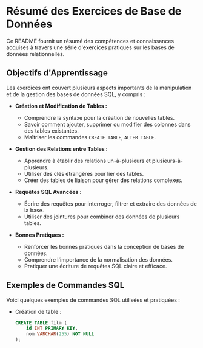 # Résumé des Exercices de Base de Données

Ce README fournit un résumé des compétences et connaissances acquises à travers une série d'exercices pratiques sur les bases de données relationnelles.

## Objectifs d'Apprentissage

Les exercices ont couvert plusieurs aspects importants de la manipulation et de la gestion des bases de données SQL, y compris :

- **Création et Modification de Tables :**
  - Comprendre la syntaxe pour la création de nouvelles tables.
  - Savoir comment ajouter, supprimer ou modifier des colonnes dans des tables existantes.
  - Maîtriser les commandes `CREATE TABLE`, `ALTER TABLE`.

- **Gestion des Relations entre Tables :**
  - Apprendre à établir des relations un-à-plusieurs et plusieurs-à-plusieurs.
  - Utiliser des clés étrangères pour lier des tables.
  - Créer des tables de liaison pour gérer des relations complexes.

- **Requêtes SQL Avancées :**
  - Écrire des requêtes pour interroger, filtrer et extraire des données de la base.
  - Utiliser des jointures pour combiner des données de plusieurs tables.

- **Bonnes Pratiques :**
  - Renforcer les bonnes pratiques dans la conception de bases de données.
  - Comprendre l'importance de la normalisation des données.
  - Pratiquer une écriture de requêtes SQL claire et efficace.

## Exemples de Commandes SQL

Voici quelques exemples de commandes SQL utilisées et pratiquées :

- Création de table :
  ```sql
  CREATE TABLE film (
      id INT PRIMARY KEY,
      nom VARCHAR(255) NOT NULL
  );
